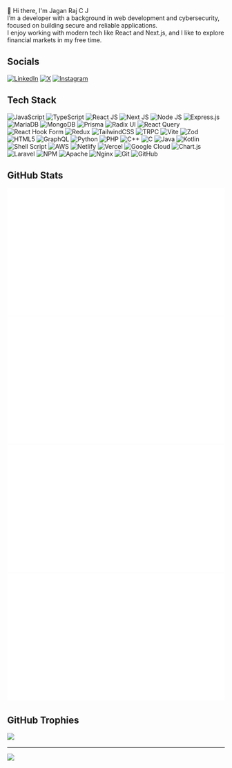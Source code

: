 
👋 Hi there, I'm Jagan Raj C J<br>I’m a developer with a background in web development and cybersecurity, focused on building secure and reliable applications. <br>I enjoy working with modern tech like React and Next.js, and I like to explore financial markets in my free time.


## Socials
[![LinkedIn](https://img.shields.io/badge/LinkedIn-%230077B5.svg?logo=linkedin&logoColor=white)](https://linkedin.com/in/jaganrajcj) 
[![X](https://img.shields.io/badge/X-black.svg?logo=X&logoColor=white)](https://x.com/jaganrajcj) 
[![Instagram](https://img.shields.io/badge/Instagram-%23E4405F.svg?logo=Instagram&logoColor=white)](https://instagram.com/jaganrajcj) 

## Tech Stack
![JavaScript](https://img.shields.io/badge/javascript-%23323330.svg?style=for-the-badge&logo=javascript&logoColor=%23F7DF1E) 
![TypeScript](https://img.shields.io/badge/typescript-%23007ACC.svg?style=for-the-badge&logo=typescript&logoColor=white) 
![React JS](https://img.shields.io/badge/React-003545?style=for-the-badge&logo=react&logoColor=white)
![Next JS](https://img.shields.io/badge/NextJS-black?style=for-the-badge&logo=next.js&logoColor=white) 
![Node JS](https://img.shields.io/badge/nodejs-003545?style=for-the-badge&logo=nodejs&logoColor=white)
![Express.js](https://img.shields.io/badge/express.js-%23404d59.svg?style=for-the-badge&logo=express&logoColor=%2361DAFB) 
![MariaDB](https://img.shields.io/badge/MariaDB-003545?style=for-the-badge&logo=mariadb&logoColor=white) 
![MongoDB](https://img.shields.io/badge/MongoDB-%234ea94b.svg?style=for-the-badge&logo=mongodb&logoColor=white) 
![Prisma](https://img.shields.io/badge/Prisma-3982CE?style=for-the-badge&logo=Prisma&logoColor=white) 
![Radix UI](https://img.shields.io/badge/radix%20ui-161618.svg?style=for-the-badge&logo=radix-ui&logoColor=white) 
![React Query](https://img.shields.io/badge/-React%20Query-FF4154?style=for-the-badge&logo=react%20query&logoColor=white) 
![React Hook Form](https://img.shields.io/badge/React%20Hook%20Form-%23EC5990.svg?style=for-the-badge&logo=reacthookform&logoColor=white) 
![Redux](https://img.shields.io/badge/redux-%23593d88.svg?style=for-the-badge&logo=redux&logoColor=white) 
![TailwindCSS](https://img.shields.io/badge/tailwindcss-%2338B2AC.svg?style=for-the-badge&logo=tailwind-css&logoColor=white) 
![TRPC](https://img.shields.io/badge/tRPC-%232596BE.svg?style=for-the-badge&logo=tRPC&logoColor=white) 
![Vite](https://img.shields.io/badge/vite-%23646CFF.svg?style=for-the-badge&logo=vite&logoColor=white) 
![Zod](https://img.shields.io/badge/zod-%233068b7.svg?style=for-the-badge&logo=zod&logoColor=white) 
![HTML5](https://img.shields.io/badge/html5-%23E34F26.svg?style=for-the-badge&logo=html5&logoColor=white) 
![GraphQL](https://img.shields.io/badge/-GraphQL-E10098?style=for-the-badge&logo=graphql&logoColor=white) 
![Python](https://img.shields.io/badge/python-3670A0?style=for-the-badge&logo=python&logoColor=ffdd54) 
![PHP](https://img.shields.io/badge/php-%23777BB4.svg?style=for-the-badge&logo=php&logoColor=white) 
![C++](https://img.shields.io/badge/c++-%2300599C.svg?style=for-the-badge&logo=c%2B%2B&logoColor=white) 
![C](https://img.shields.io/badge/c-%2300599C.svg?style=for-the-badge&logo=c&logoColor=white) 
![Java](https://img.shields.io/badge/java-%23ED8B00.svg?style=for-the-badge&logo=openjdk&logoColor=white) 
![Kotlin](https://img.shields.io/badge/kotlin-%237F52FF.svg?style=for-the-badge&logo=kotlin&logoColor=white) 
![Shell Script](https://img.shields.io/badge/shell_script-%23121011.svg?style=for-the-badge&logo=gnu-bash&logoColor=white) 
![AWS](https://img.shields.io/badge/AWS-%23FF9900.svg?style=for-the-badge&logo=amazon-aws&logoColor=white) 
![Netlify](https://img.shields.io/badge/netlify-%23000000.svg?style=for-the-badge&logo=netlify&logoColor=#00C7B7) 
![Vercel](https://img.shields.io/badge/vercel-%23000000.svg?style=for-the-badge&logo=vercel&logoColor=white) 
![Google Cloud](https://img.shields.io/badge/GoogleCloud-%234285F4.svg?style=for-the-badge&logo=google-cloud&logoColor=white) 
![Chart.js](https://img.shields.io/badge/chart.js-F5788D.svg?style=for-the-badge&logo=chart.js&logoColor=white) 
![Laravel](https://img.shields.io/badge/laravel-%23FF2D20.svg?style=for-the-badge&logo=laravel&logoColor=white) 
![NPM](https://img.shields.io/badge/NPM-%23CB3837.svg?style=for-the-badge&logo=npm&logoColor=white) 
![Apache](https://img.shields.io/badge/apache-%23D42029.svg?style=for-the-badge&logo=apache&logoColor=white) 
![Nginx](https://img.shields.io/badge/nginx-%23009639.svg?style=for-the-badge&logo=nginx&logoColor=white) 
![Git](https://img.shields.io/badge/git-%23F05033.svg?style=for-the-badge&logo=git&logoColor=white) 
![GitHub](https://img.shields.io/badge/github-%23121011.svg?style=for-the-badge&logo=github&logoColor=white)

## GitHub Stats
![](https://raw.githubusercontent.com/jaganrajcj/Github-Transparent-Stats/master/generated/overview.svg#gh-dark-mode-only)
![](https://raw.githubusercontent.com/jaganrajcj/Github-Transparent-Stats/master/generated/languages.svg#gh-dark-mode-only)
![](https://raw.githubusercontent.com/jaganrajcj/Github-Transparent-Stats/master/generated/overview.svg#gh-light-mode-only)
![](https://raw.githubusercontent.com/jaganrajcj/Github-Transparent-Stats/master/generated/languages.svg#gh-light-mode-only)


## GitHub Trophies
![](https://github-profile-trophy.vercel.app/?username=jaganrajcj&theme=radical&no-frame=true&no-bg=true&margin-w=4)

---
[![](https://visitcount.itsvg.in/api?id=jaganrajcj&icon=0&color=1)](https://visitcount.itsvg.in)
